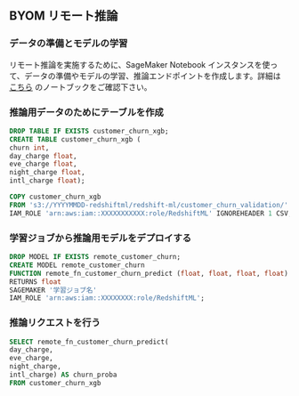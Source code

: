 ## BYOM リモート推論
### データの準備とモデルの学習
リモート推論を実施するために、SageMaker Notebook インスタンスを使って、データの準備やモデルの学習、推論エンドポイントを作成します。詳細は [こちら](https://github.com/tkazusa/Redshift-ML-practice/blob/master/multi_classification/redshift_ml_byom_customer_churn.ipynb) のノートブックをご確認下さい。


### 推論用データのためにテーブルを作成
```SQL
DROP TABLE IF EXISTS customer_churn_xgb;
CREATE TABLE customer_churn_xgb (
churn int,
day_charge float,
eve_charge float,
night_charge float,
intl_charge float);

COPY customer_churn_xgb
FROM 's3://YYYYMMDD-redshiftml/redshift-ml/customer_churn_validation/'
IAM_ROLE 'arn:aws:iam::XXXXXXXXXXX:role/RedshiftML' IGNOREHEADER 1 CSV;
```


### 学習ジョブから推論用モデルをデプロイする
```SQL
DROP MODEL IF EXISTS remote_customer_churn;
CREATE MODEL remote_customer_churn
FUNCTION remote_fn_customer_churn_predict (float, float, float, float)
RETURNS float
SAGEMAKER '学習ジョブ名'
IAM_ROLE 'arn:aws:iam::XXXXXXXX:role/RedshiftML';
```


### 推論リクエストを行う
```SQL
SELECT remote_fn_customer_churn_predict(
day_charge, 
eve_charge,
night_charge,
intl_charge) AS churn_proba 
FROM customer_churn_xgb 
```
